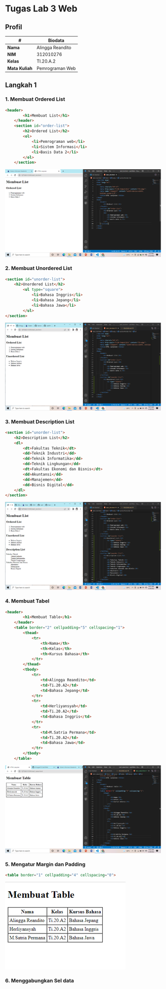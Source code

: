 # Tugas Lab 3 Web
## Profil
| # | Biodata |
| -------- | --- |
| **Nama** | Alingga Reandito |
| **NIM** | 312010276 |
| **Kelas** | TI.20.A.2 |
| **Mata Kuliah** | Pemrograman Web |
## Langkah 1

### 1. Membuat Ordered List
```html
<header>
        <h1>Membuat List</h1>
    </header>
    <section id="order-list">
        <h2>Ordered List</h2>
        <ol>
            <li>Pemrograman web</li>
            <li>Sistem Informasi</li>
            <li>Basis Data 2</li>
        </ol>
    </section>
```

![img](img/order_list.png)

### 2. Membuat Unordered List
```html
<section id="unorder-list">
    <h2>Unordered List</h2>
        <ul type="square">
            <li>Bahasa Inggris</li>
            <li>Bahasa Jepang</li>
            <li>Bahasa Jawa</li>
        </ul>
</section>
```

![img](img/unordered_list.png)

### 3. Membuat Description List
```html
<section id="unorder-list">
    <h2>Description List</h2>
    <dl>
        <dt>Fakultas Teknik</dt>
        <dd>Teknik Industri</dd>
        <dd>Teknik Informatika</dd>
        <dd>Teknik Lingkungan</dd>
        <dt>Fakultas Ekonomi dan Bisnis</dt>
        <dd>Akuntansi</dd>
        <dd>Manajemen</dd>
        <dd>Bisnis Digital</dd>
    </dl>
</section>
```

![img](img/description_list.png)

### 4. Membuat Tabel
```html
<header>
        <h1>Membuat Table</h1>
    </header>
    <table border="2" cellpadding="5" cellspacing="1">
        <thead>
            <tr>
                <th>Nama</th>
                <th>Kelas</th>
                <th>Kursus Bahasa</th>
            </tr>
        </thead>
        <tbody>
            <tr>
                <td>Alingga Reandito</td>
                <td>Ti.20.A2</td>
                <td>Bahasa Jepang</td>
            </tr>
            <tr>
                <td>Herliyansyah</td>
                <td>Ti.20.A2</td>
                <td>Bahasa Inggris</td>
            </tr>
            <tr>
                <td>M.Satria Permana</td>
                <td>Ti.20.A2</td>
                <td>Bahasa Jawa</td>
            </tr>
        </tbody>
    </table>
```

![img](img/membuat_tabel.png)

### 5. Mengatur Margin dan Padding
```html
<table border="1" cellpadding="4" cellspacing="0">
```

![img](img/margin_dan_padding.png)

### 6. Menggabungkan Sel data
